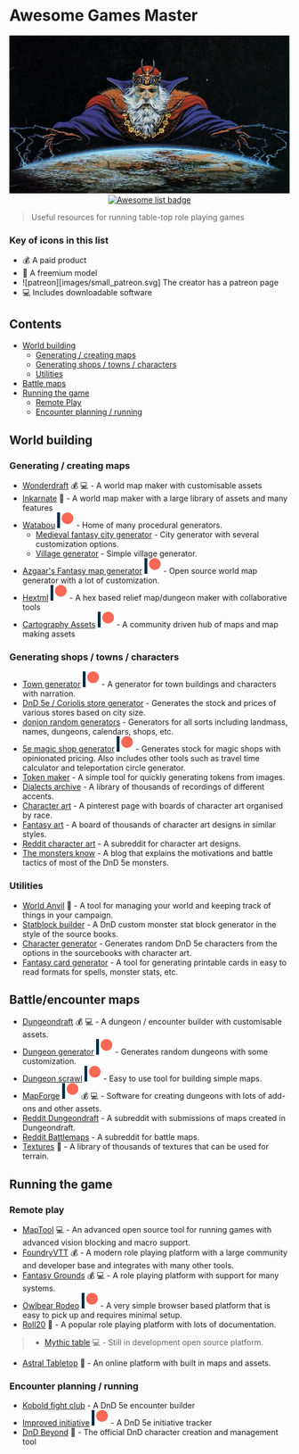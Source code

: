 # Awesome Games Master
<div align="center">
  <img src="./images/Dungeon-Master.png" alt="Games master over a created world" title="Feel the power!">
  <br />
  <a href="https://awesome.re" title="more awesome lists"><img src="https://awesome.re/badge.svg" alt="Awesome list badge"></a>
</div>

> Useful resources for running table-top role playing games

### Key of icons in this list
- :moneybag: A paid product
- :money_with_wings: A freemium model
- ![patreon][images/small_patreon.svg] The creator has a patreon page
- :computer: Includes downloadable software

## Contents
* [World building](#world-building)
  - [Generating / creating maps](#generating-creating-maps)
  - [Generating shops / towns / characters](#generating-shops-towns-characters)
  - [Utilities](#utilities)
* [Battle maps](#battle-maps)
* [Running the game](#running-the-game)
  - [Remote Play](#remote-play)
  - [Encounter planning / running](#encounter-planning-running)


## World building
### Generating / creating maps
- [Wonderdraft](https://www.wonderdraft.net/) :moneybag: :computer: - A world map maker with customisable assets
- [Inkarnate](https://inkarnate.com/) :money_with_wings: - A world map maker with a large library of assets and many features
- [Watabou](https://watabou.itch.io) [![Patreon](/images/small_patreon.svg)](https://www.patreon.com/watawatabou) - Home of many procedural generators.
  * [Medieval fantasy city generator](https://watabou.itch.io/medieval-fantasy-city-generator) - City generator with several customization options.
  * [Village generator](https://watabou.itch.io/village-generator) - Simple village generator.
- [Azgaar's Fantasy map generator](https://azgaar.github.io/Fantasy-Map-Generator/) [![Patreon](/images/small_patreon.svg)](https://www.patreon.com/azgaar) - Open source world map generator with a lot of customization.
- [Hextml](http://hextml.playest.net/) [![Patreon](/images/small_patreon.svg)](https://www.patreon.com/playest) - A hex based relief map/dungeon maker with collaborative tools
- [Cartography Assets](http://cartographyassets.com/) [![Patreon](/images/small_patreon.svg)](https://www.patreon.com/cartographyassets) - A community driven hub of maps and map making assets

### Generating shops / towns / characters
- [Town generator](https://eigengrausgenerator.com/) [![Patreon](/images/small_patreon.svg)](https://www.patreon.com/join/eigengrausgenerator) - A generator for town buildings and characters with narration.
- [DnD 5e / Coriolis store generator](http://dndstores.azurewebsites.net/index.html) - Generates the stock and prices of various stores based on city size.
- [donjon random generators](http://donjon.bin.sh/) - Generators for all sorts including landmass, names, dungeons, calendars, shops, etc.
- [5e magic shop generator](https://5emagic.shop/generate) [![Patreon](/images/small_patreon.svg)](https://5emagic.shop/generate) - Generates stock for magic shops with opinionated pricing. Also includes other tools such as travel time calculator and teleportation circle generator.
- [Token maker](https://rolladvantage.com/tokenstamp/) - A simple tool for quickly generating tokens from images.
- [Dialects archive](https://www.dialectsarchive.com/) - A library of thousands of recordings of different accents.
- [Character art](https://www.pinterest.co.uk/efilean/) - A pinterest page with boards of character art organised by race.
- [Fantasy art](https://www.pinterest.co.uk/FantasyPicsInc/pathfinder-dd-dnd-35-5e-5th-ed-fantasy-d20-pfrpg-r/) - A board of thousands of character art designs in similar styles.
- [Reddit character art](https://www.reddit.com/r/characterdrawing) - A subreddit for character art designs.
- [The monsters know](https://www.themonstersknow.com/) - A blog that explains the motivations and battle tactics of most of the DnD 5e monsters.

### Utilities
- [World Anvil](https://www.worldanvil.com/) :money_with_wings: - A tool for managing your world and keeping track of things in your campaign.
- [Statblock builder](https://tetra-cube.com/dnd/dnd-statblock.html) - A DnD custom monster stat block generator in the style of the source books.
- [Character generator](https://tetra-cube.com/dnd/dnd-char-gen.html) - Generates random DnD 5e characters from the options in the sourcebooks with character art.
- [Fantasy card generator](https://crobi.github.io/rpg-cards) - A tool for generating printable cards in easy to read formats for spells, monster stats, etc.

## Battle/encounter maps
- [Dungeondraft](https://dungeondraft.net/) :moneybag: :computer:  - A dungeon / encounter builder with customisable assets.
- [Dungeon generator](https://dungen.app/dungen/) [![Patreon](/images/small_patreon.svg)](https://www.patreon.com/DungeonChannel) - Generates random dungeons with some customization.
- [Dungeon scrawl](https://dungeonscrawl.com/) [![Patreon](/images/small_patreon.svg)](https://www.patreon.com/bePatron?u=35362025) - Easy to use tool for building simple maps.
- [MapForge](https://www.mapforge-software.com) [![Patreon](/images/small_patreon.svg)](https://www.patreon.com/heruca) :moneybag: :computer:  - Software for creating dungeons with lots of add-ons and other assets.
- [Reddit Dungeondraft](https://www.reddit.com/r/dungeondraft/) - A subreddit with submissions of maps created in Dungeondraft.
- [Reddit Battlemaps](https://www.reddit.com/r/battlemaps/) - A subreddit for battle maps.
- [Textures](https://www.textures.com/) :money_with_wings: - A library of thousands of textures that can be used for terrain.

## Running the game
### Remote play
- [MapTool](https://www.rptools.net/toolbox/maptool/) :computer:  - An advanced open source tool for running games with advanced vision blocking and macro support.
- [FoundryVTT](https://foundryvtt.com/) :moneybag: - A modern role playing platform with a large community and developer base and integrates with many other tools.
- [Fantasy Grounds](http://www.fantasygrounds.com/home/home.php) :moneybag: :computer:  - A role playing platform with support for many systems.
- [Owlbear Rodeo](https://www.owlbear.rodeo/) [![Patreon](/images/small_patreon.svg)](https://www.patreon.com/owlbearrodeo) - A very simple browser based platform that is easy to pick up and requires minimal setup.
- [Roll20](https://roll20.net/) :money_with_wings: - A popular role playing platform with lots of documentation.
> - [Mythic table](https://www.mythictable.com/) :computer:  - Still in development open source platform.
- [Astral Tabletop](https://www.astraltabletop.com/) :money_with_wings: - An online platform with built in maps and assets.

### Encounter planning / running
- [Kobold fight club](https://kobold.club/fight/#/encounter-builder) - A DnD 5e encounter builder
- [Improved initiative](https://www.improved-initiative.com/) [![Patreon](/images/small_patreon.svg)](https://www.patreon.com/improvedinitiative) - A DnD 5e initiative tracker
- [DnD Beyond](https://www.dndbeyond.com/) :money_with_wings: - The official DnD character creation and management tool

